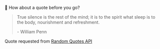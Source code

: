 📣 How about a quote before you go?

> True silence is the rest of the mind; it is to the spirit what sleep is to the body, nourishment and refreshment.
>
> <p>- William Penn</p>

Quote requested from [Random Quotes API](https://github.com/lukePeavey/quotable)

